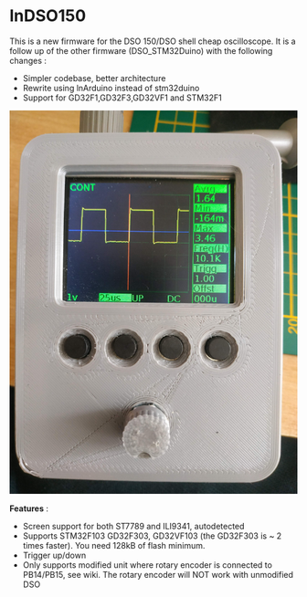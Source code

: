 lnDSO150
========

This is a new firmware for the DSO 150/DSO shell cheap oscilloscope.
It is a follow up of the other firmware (DSO_STM32Duino) with the following changes :
* Simpler codebase, better architecture
* Rewrite using lnArduino instead of stm32duino
* Support for GD32F1,GD32F3,GD32VF1 and STM32F1

![screenshot](assets/web/front.jpg?raw=true "front")


__Features__ :

* Screen support for both  ST7789 and ILI9341, autodetected
* Supports STM32F103 GD32F303, GD32VF103 (the GD32F303 is ~ 2 times faster). You need 128kB of flash minimum.
* Trigger up/down
* Only supports modified unit where rotary encoder is connected to PB14/PB15, see wiki. The rotary encoder will NOT work with unmodified DSO




